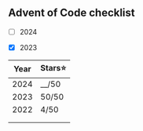 ## Advent of Code checklist
- [ ] 2024
- [x] 2023


| Year | Stars⭐ |
|------|---------|
| 2024 | __/50   |
| 2023 | 50/50   |
| 2022 | 4/50    |
|      |         |
|      |         |